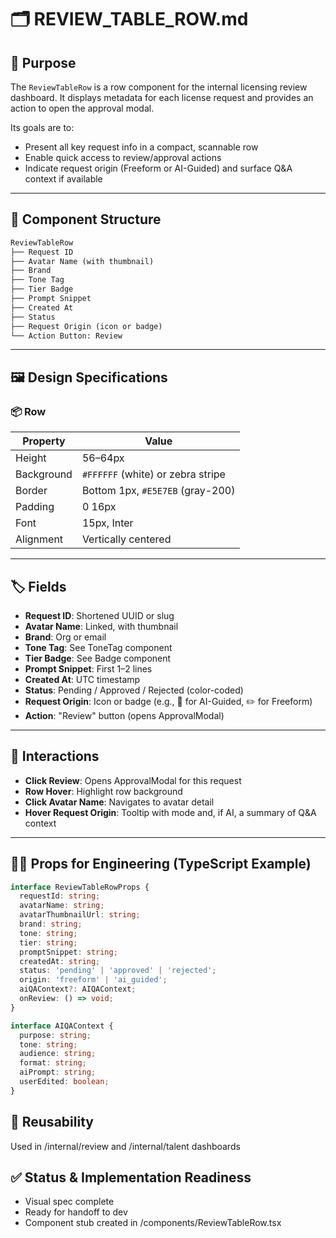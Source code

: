 # 🗂️ REVIEW_TABLE_ROW.md

## 🎯 Purpose

The `ReviewTableRow` is a row component for the internal licensing review dashboard. It displays metadata for each license request and provides an action to open the approval modal.

Its goals are to:
- Present all key request info in a compact, scannable row
- Enable quick access to review/approval actions
- Indicate request origin (Freeform or AI-Guided) and surface Q&A context if available

---

## 🧱 Component Structure

```markdown
ReviewTableRow
├── Request ID
├── Avatar Name (with thumbnail)
├── Brand
├── Tone Tag
├── Tier Badge
├── Prompt Snippet
├── Created At
├── Status
├── Request Origin (icon or badge)
└── Action Button: Review
```

---

## 🖼️ Design Specifications

### 📦 Row

| Property      | Value                          |
|---------------|-------------------------------|
| Height        | 56–64px                        |
| Background    | `#FFFFFF` (white) or zebra stripe |
| Border        | Bottom 1px, `#E5E7EB` (gray-200) |
| Padding       | 0 16px                         |
| Font          | 15px, Inter                    |
| Alignment     | Vertically centered            |

---

## 🏷️ Fields

- **Request ID**: Shortened UUID or slug
- **Avatar Name**: Linked, with thumbnail
- **Brand**: Org or email
- **Tone Tag**: See ToneTag component
- **Tier Badge**: See Badge component
- **Prompt Snippet**: First 1–2 lines
- **Created At**: UTC timestamp
- **Status**: Pending / Approved / Rejected (color-coded)
- **Request Origin**: Icon or badge (e.g., 🤖 for AI-Guided, ✏️ for Freeform)
- **Action**: "Review" button (opens ApprovalModal)

---

## 🧪 Interactions

- **Click Review**: Opens ApprovalModal for this request
- **Row Hover**: Highlight row background
- **Click Avatar Name**: Navigates to avatar detail
- **Hover Request Origin**: Tooltip with mode and, if AI, a summary of Q&A context

---

## 🧑‍💻 Props for Engineering (TypeScript Example)

```ts
interface ReviewTableRowProps {
  requestId: string;
  avatarName: string;
  avatarThumbnailUrl: string;
  brand: string;
  tone: string;
  tier: string;
  promptSnippet: string;
  createdAt: string;
  status: 'pending' | 'approved' | 'rejected';
  origin: 'freeform' | 'ai_guided';
  aiQAContext?: AIQAContext;
  onReview: () => void;
}

interface AIQAContext {
  purpose: string;
  tone: string;
  audience: string;
  format: string;
  aiPrompt: string;
  userEdited: boolean;
}
```

## 🔄 Reusability
Used in /internal/review and /internal/talent dashboards

## ✅ Status & Implementation Readiness
- Visual spec complete
- Ready for handoff to dev
- Component stub created in /components/ReviewTableRow.tsx 
